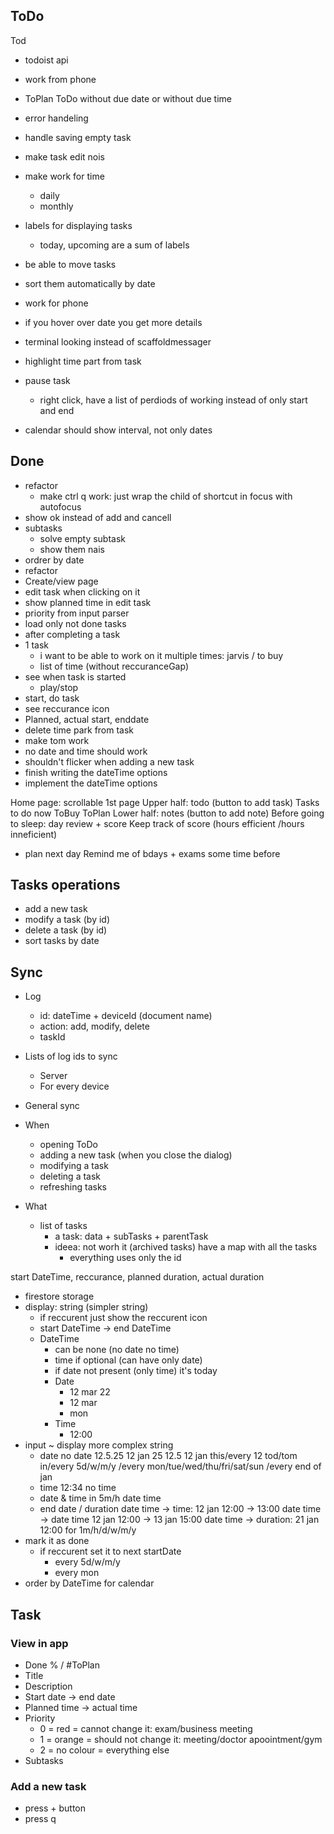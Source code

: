 ## ToDo
Tod
- todoist api
  
- work from phone
- ToPlan ToDo without due date or without due time
- error handeling
- handle saving empty task
- make task edit nois
- make work for time
  - daily
  - monthly
- labels for displaying tasks
  - today, upcoming are a sum of labels
- be able to move tasks
- sort them automatically by date
- work for phone
- if you hover over date you get more details
- terminal looking instead of scaffoldmessager
- highlight time part from task
- pause task
  - right click, have a list of perdiods of working instead of only start and end
- calendar should show interval, not only dates

## Done
- refactor
  - make ctrl q work: just wrap the child of shortcut in focus with autofocus
- show ok instead of add and cancell
- subtasks
  - solve empty subtask
  - show them nais
- ordrer by date
- refactor
- Create/view page
- edit task when clicking on it
- show planned time in edit task
- priority from input parser
- load only not done tasks
- after completing a task
- 1 task
  - i want to be able to work on it multiple times: jarvis / to buy
  - list of time (without reccuranceGap)
- see when task is started
  - play/stop
- start, do task
- see reccurance icon
- Planned, actual start, enddate
- delete time park from task
- make tom work
- no date and time should work
- shouldn't flicker when adding a new task
- finish writing the dateTime options
- implement the dateTime options


Home page: scrollable 
  1st page
    Upper half: todo (button to add task)
      Tasks to do now
      ToBuy
      ToPlan
    Lower half: notes (button to add note)
Before going to sleep: day review + score
Keep track of score (hours efficient /hours inneficient)
+ plan next day
Remind me of bdays + exams some time before


## Tasks operations
- add a new task
- modify a task (by id)
- delete a task (by id)
- sort tasks by date

## Sync
- Log
  - id: dateTime + deviceId (document name)
  - action: add, modify, delete
  - taskId

- Lists of log ids to sync
  - Server
  - For every device
- General sync


- When
  - opening ToDo
  - adding a new task (when you close the dialog)
  - modifying a task
  - deleting a task
  - refreshing tasks
- What
  - list of tasks
    - a task: data + subTasks + parentTask
    - ideea: not worh it (archived tasks) have a map with all the tasks
      - everything uses only the id

start DateTime, reccurance, planned duration, actual duration 
- firestore storage
- display: string (simpler string)
  - if reccurent just show the reccurent icon
  - start DateTime -> end DateTime
  - DateTime
    - can be none (no date no time)
    - time if optional (can have only date)
    - if date not present (only time) it's today
    - Date
      - 12 mar 22
      - 12 mar
      - mon
    - Time
      - 12:00
- input ~ display more complex string
  - date
      no date
      12.5.25
      12 jan 25
      12.5
      12 jan
      this/every 12
      tod/tom
      in/every 5d/w/m/y
      /every mon/tue/wed/thu/fri/sat/sun
      /every end of jan
  - time
      12:34
      no time
  - date & time
      in 5m/h
      date time
  - end date / duration
      date time -> time: 12 jan 12:00 -> 13:00
      date time -> date time 12 jan 12:00 -> 13 jan 15:00
      date time -> duration: 21 jan 12:00 for 1m/h/d/w/m/y
- mark it as done
  - if reccurent set it to next startDate
    - every 5d/w/m/y
    - every mon
- order by DateTime for calendar

## Task
### View in app
- Done % / #ToPlan
- Title
- Description
- Start date -> end date
- Planned time -> actual time
- Priority
  - 0 = red = cannot change it: exam/business meeting
  - 1 = orange = should not change it: meeting/doctor apoointment/gym
  - 2 = no colour = everything else
- Subtasks

### Add a new task
- press + button
- press q

